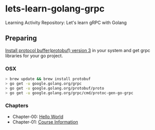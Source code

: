 # lets-learn-golang-grpc
Learning Activity Repository: Let's learn gRPC with Golang


## Preparing
[Install protocol buffer(protobuf) version 3](https://grpc.io/docs/protoc-installation/) in your system and get grpc libraries for your go project.
### OSX
```bash
> brew update && brew install protobuf
> go get -u google.golang.org/grpc
> go get -u google.golang.org/protobuf/proto
> go get -u google.golang.org/grpc/cmd/protoc-gen-go-grpc
```
### Chapters
- Chapter-00: [Hello World](https://github.com/abc101/lets-learn-golang-grpc/tree/main/chapter-00/helloworld)
- Chapter-01: [Course Information](https://github.com/abc101/lets-learn-golang-grpc/tree/main/chapter-01/courseinfo)
